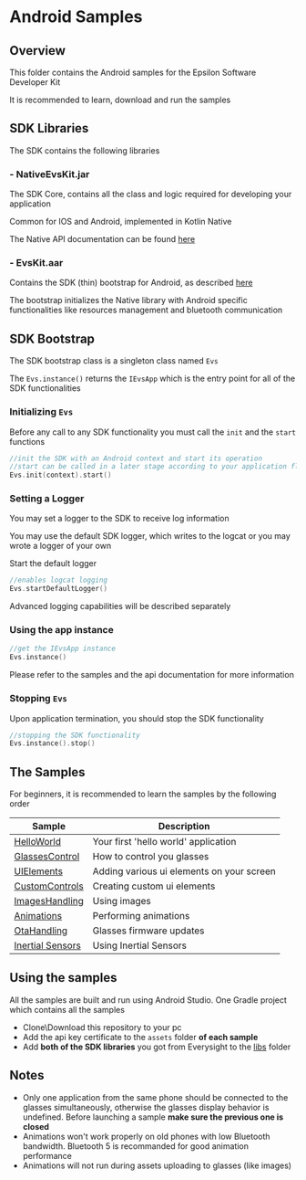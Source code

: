 # Android Samples

## Overview

This folder contains the Android samples for the Epsilon Software Developer Kit

It is recommended to learn, download and run the samples


## SDK Libraries

The SDK contains the following libraries

### - NativeEvsKit.jar

The SDK Core, contains all the class and logic required for developing your application

Common for IOS and Android, implemented in Kotlin Native

The Native API documentation can be found [here](../README.md#api-documentation)

### - EvsKit.aar

Contains the SDK (thin) bootstrap for Android, as described [here](#sdk-bootstrap)

The bootstrap initializes the Native library with Android specific functionalities like resources management and bluetooth communication

## SDK Bootstrap

The SDK bootstrap class is a singleton class named `Evs`

The `Evs.instance()` returns the `IEvsApp` which is the entry point for all of the SDK functionalities


### Initializing `Evs`

Before any call to any SDK functionality you must call the `init` and the `start` functions
```kotlin
//init the SDK with an Android context and start its operation
//start can be called in a later stage according to your application flow
Evs.init(context).start()
```

### Setting a Logger

You may set a logger to the SDK to receive log information

You may use the default SDK logger, which writes to the logcat or you may wrote a logger of your own

Start the default logger
```kotlin
//enables logcat logging
Evs.startDefaultLogger()
```
Advanced logging capabilities will be described separately

### Using the app instance

```kotlin
//get the IEvsApp instance
Evs.instance()
```
Please refer to the samples and the api documentation for more information

### Stopping `Evs`

Upon application termination, you should stop the SDK functionality
```kotlin
//stopping the SDK functionality
Evs.instance().stop()
```
## The Samples

For beginners, it is recommended to learn the samples by the following order

Sample | Description
-------|------------
[HelloWorld](./helloworld) | Your first 'hello world' application
[GlassesControl](./GlassesControl) | How to control you glasses
[UIElements](./UIElements) | Adding various ui elements on your screen
[CustomControls](./CustomControls) | Creating custom ui elements
[ImagesHandling](./ImagesHandling) | Using images
[Animations](./Animations) | Performing animations
[OtaHandling](./OtaHandling) | Glasses firmware updates
[Inertial Sensors](./InertialSensors) | Using Inertial Sensors 

## Using the samples

All the samples are built and run using Android Studio. One Gradle project which contains all the samples

- Clone\Download this repository to your pc
- Add the api key certificate to the `assets` folder **of each sample**
- Add **both of the SDK libraries** you got from Everysight to the [libs](./libs) folder

## Notes

- Only one application from the same phone should be connected to the glasses simultaneously, otherwise the glasses display behavior is undefined. Before launching a sample **make sure the previous one is closed**
- Animations won't work properly on old phones with low Bluetooth bandwidth. Bluetooth 5 is recommanded for good animation performance
- Animations will not run during assets uploading to glasses (like images)


